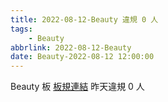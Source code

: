 ```yaml
---
title: 2022-08-12-Beauty 違規 0 人
tags:
    - Beauty
abbrlink: 2022-08-12-Beauty
date: Beauty-2022-08-12 12:00:00
---
```

Beauty 板 [板規連結](https://www.ptt.cc/bbs/Beauty/M.1630069980.A.84B.html)
昨天違規 0 人
